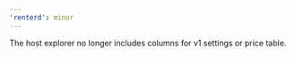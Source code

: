 ```yaml
---
'renterd': minor
---
```


The host explorer no longer includes columns for v1 settings or price table.

